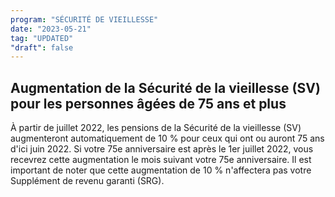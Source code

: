 ```yaml
---
program: "SÉCURITÉ DE VIEILLESSE"
date: "2023-05-21"
tag: "UPDATED"
"draft": false
---
```


## Augmentation de la Sécurité de la vieillesse (SV) pour les personnes âgées de 75 ans et plus

À partir de juillet 2022, les pensions de la Sécurité de la vieillesse (SV) augmenteront automatiquement de 10 % pour ceux qui ont ou auront 75 ans d'ici juin 2022. Si votre 75e anniversaire est après le 1er juillet 2022, vous recevrez cette augmentation le mois suivant votre 75e anniversaire. Il est important de noter que cette augmentation de 10 % n'affectera pas votre Supplément de revenu garanti (SRG).